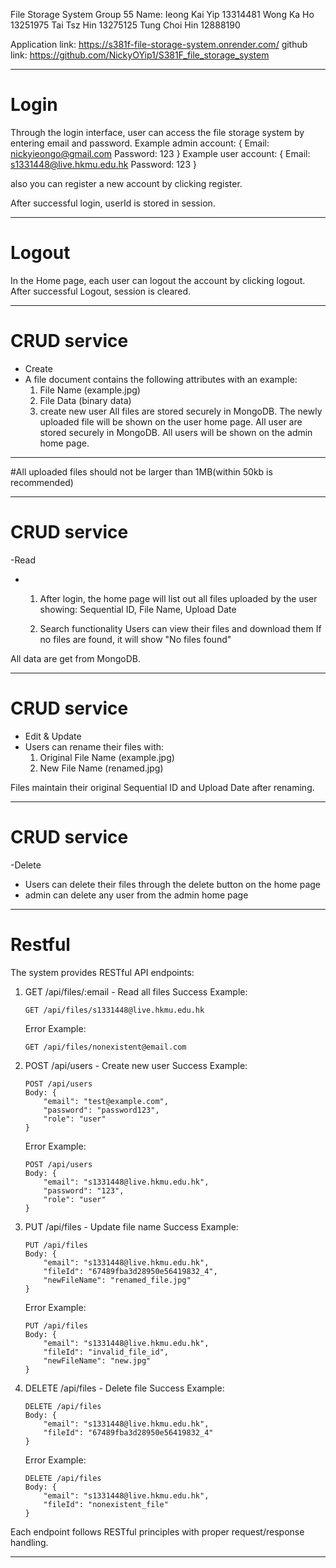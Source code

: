 File Storage System
Group 55
Name: 
Ieong Kai Yip 13314481
Wong Ka Ho 13251975
Tai Tsz Hin 13275125
Tung Choi Hin 12888190

Application link: https://s381f-file-storage-system.onrender.com/
github link: https://github.com/NickyOYip1/S381F_file_storage_system
********************************************
# Login
Through the login interface, user can access the file storage system by entering email and password.
Example admin account:
{
Email: nickyieongo@gmail.com
Password: 123
}
Example user account:
{
Email: s1331448@live.hkmu.edu.hk
Password: 123
}

also you can register a new account by clicking register.

After successful login, userId is stored in session.
********************************************
# Logout
In the Home page, each user can logout the account by clicking logout.
After successful Logout, session is cleared.
********************************************
# CRUD service
- Create
- A file document contains the following attributes with an example: 
    1) File Name (example.jpg)
    2) File Data (binary data)
	3) create new user
All files are stored securely in MongoDB. The newly uploaded file will be shown on the user home page.
All user are stored securely in MongoDB. All users will be shown on the admin home page.
********************************************
#All uploaded files should not be larger than 1MB(within 50kb is recommended)
********************************************
# CRUD service
-Read
- 1) After login, the home page will list out all files uploaded by the user
     showing: Sequential ID, File Name, Upload Date

  2) Search functionality
     Users can view their files and download them
     If no files are found, it will show "No files found"

All data are get from MongoDB.
********************************************
# CRUD service
- Edit & Update 
- Users can rename their files with:
    1) Original File Name (example.jpg)
    2) New File Name (renamed.jpg)

Files maintain their original Sequential ID and Upload Date after renaming.


********************************************
# CRUD service
-Delete
- Users can delete their files through the delete button on the home page
- admin can delete any user from the admin home page

********************************************
# Restful
The system provides RESTful API endpoints:

1. GET /api/files/:email - Read all files
   Success Example:
   ```
   GET /api/files/s1331448@live.hkmu.edu.hk
   ```
   Error Example:
   ```
   GET /api/files/nonexistent@email.com
   ```

2. POST /api/users - Create new user
   Success Example:
   ```
   POST /api/users
   Body: {
       "email": "test@example.com",
       "password": "password123",
       "role": "user"
   }
   ```
   Error Example:
   ```
   POST /api/users
   Body: {
       "email": "s1331448@live.hkmu.edu.hk",
       "password": "123",
       "role": "user"
   }
   ```

3. PUT /api/files - Update file name
   Success Example:
   ```
   PUT /api/files
   Body: {
       "email": "s1331448@live.hkmu.edu.hk",
       "fileId": "67489fba3d28950e56419832_4",
       "newFileName": "renamed_file.jpg"
   }
   ```
   Error Example:
   ```
   PUT /api/files
   Body: {
       "email": "s1331448@live.hkmu.edu.hk",
       "fileId": "invalid_file_id",
       "newFileName": "new.jpg"
   }
   ```

4. DELETE /api/files - Delete file
   Success Example:
   ```
   DELETE /api/files
   Body: {
       "email": "s1331448@live.hkmu.edu.hk",
       "fileId": "67489fba3d28950e56419832_4"
   }
   ```
   Error Example:
   ```
   DELETE /api/files
   Body: {
       "email": "s1331448@live.hkmu.edu.hk",
       "fileId": "nonexistent_file"
   }
   ```

Each endpoint follows RESTful principles with proper request/response handling.

********************************************

